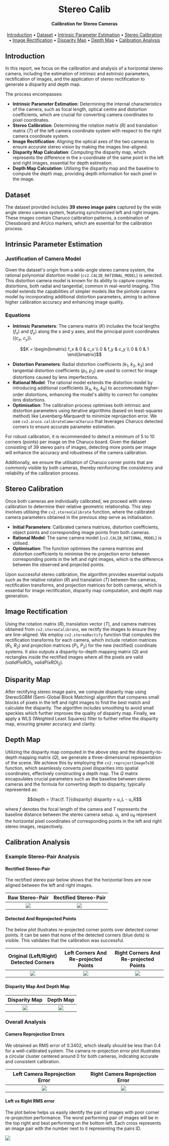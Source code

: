 <h1 align="center">
  <br>
  Stereo Calib
  <br>
</h1>

<h4 align="center">Calibration for Stereo Cameras</h4>

<p align="center">
  <a href="#introduction">Introduction</a> •
  <a href="#dataset">Dataset</a> •
  <a href="#intrinsic-parameter-estimation">Intrinsic Parameter Estimation</a> •
  <a href="#stereo-calibration">Stereo Calibration</a> •
  <a href="#image-rectification">Image Rectification</a> •
  <a href="#disparity-map">Disparity Map</a> •
  <a href="#depth-map">Depth Map</a> •
  <a href="#calibration-analysis">Calibration Analysis</a>

</p>

## Introduction

In this report, we focus on the calibration and analysis of a horizontal stereo camera, including the
estimation of intrinsic and extrinsic parameters, rectification of images, and the application of stereo rectification
to generate a disparity and depth map.

The process encompasses:

* **Intrinsic Parameter Estimation**: Determining the internal characteristics of the camera, such as focal length,
  optical centre and distortion coefficients, which are crucial for converting camera coordinates to pixel coordinates.
* **Stereo Calibration**: Determining the rotation
  matrix ($R$) and translation matrix ($T$) of the left camera coordinate system with respect to the right camera
  coordinate
  system.
* **Image Rectification**: Aligning the optical axes of the two cameras to ensure accurate stereo vision by making the
  images line-aligned.
* **Disparity Map Calculation**: Computing the disparity map, which represents the difference in the x-coordinate of the
  same point in the left and right images, essential for depth estimation.
* **Depth Map Calculation**: Utilising the disparity map and the baseline to compute the depth map, providing depth
  information for each pixel in the image.

## Dataset

The dataset provided includes **39 stereo image pairs** captured by the wide angle stereo camera system, featuring
synchronized left and right images. These images contain Charuco calibration patterns, a combination of Chessboard and
ArUco markers, which are essential for the calibration process.

## Intrinsic Parameter Estimation

### Justification of Camera Model

Given the dataset's origin from a wide-angle stereo camera system, the rational polynomial distortion
model (`cv2.CALIB_RATIONAL_MODEL`) is selected. This distortion camera model is known for its ability to capture complex
distortions, both radial and tangential, common in real-world imaging. This model extends the capabilities of simpler
models like the pinhole camera
model by incorporating additional distortion parameters, aiming to achieve higher calibration accuracy and enhancing
image quality.

### Equations

* **Intrinsic Parameters**: The camera matrix ($K$) includes the focal lengths ($f_x$) and ($f_y$) along the x and y
  axes, and
  the principal point coordinates (($c_x$, $c_y$)).

```math
K = \begin{bmatrix} f_x & 0 & c_x \\ 0 & f_y & c_y \\ 0 & 0 & 1 \end{bmatrix}
```

* **Distortion Parameters**: Radial distortion coefficients ($k_1$, $k_2$, $k_3$) and tangential distortion
  coefficients ($p_1$, $p_2$) are used to correct for image distortions caused by lens imperfections.
* **Rational Model**: The rational model extends the distortion model by introducing additional coefficients ($k_4$,
  $k_5$, $k_6$) to accommodate higher-order distortions, enhancing the model's ability to correct for complex lens
  distortions.
* **Optimisation**: The calibration process optimises both intrinsic and distortion parameters using iterative
  algorithms (based on least-squares method) like Levenberg-Marquardt to minimize reprojection error. We
  use `cv2.aruco.calibrateCameraCharuco` that leverages Charuco detected corners to ensure accurate parameter
  estimation.

For robust calibration, it is recommended to detect a minimum of 5 to 10 corners (points) per image on the Charuco
board. Given the dataset consisting of 39 stereo pairs of images, detecting more points per image will enhance the
accuracy and
robustness of the camera calibration.

Additionally, we ensure the utilisation of Charuco corner points that are commonly
visible by both cameras, thereby reinforcing the consistency and reliability of the calibration process.

## Stereo Calibration

Once both cameras are individually calibrated, we proceed with stereo calibration to determine their relative geometric
relationship. This step involves utilising the `cv2.stereoCalibrate` function, where the calibrated camera parameters
obtained in the previous step serve as initialisation.

* **Initial Parameters**: Calibrated camera matrices, distortion coefficients, object points and corresponding image
  points from both cameras.
* **Rational Model**: The same camera model (`cv2.CALIB_RATIONAL_MODEL`) is utilised.
* **Optimisation**: The function optimises the camera matrices and distortion coefficients to minimise the re-projection
  error between corresponding points in the left and right images, which is the difference between the observed and
  projected points.

Upon successful stereo calibration, the algorithm provides essential outputs such as the relative rotation ($R$) and
translation ($T$) between the cameras, rectification transforms, and projection matrices for both cameras, which is
essential
for image rectification, disparity map computation, and depth map generation.

## Image Rectification

Using the rotation matrix ($R$), translation vector ($T$), and camera matrices obtained from `cv2.stereoCalibrate`, we
rectify the images to ensure they are line-aligned. We employ `cv2.stereoRectify` function that computes the
rectification transforms for each camera, which include rotation matrices ($R_1$, $R_2$) and projection matrices
($P_1$, $P_2$) for the new (rectified) coordinate systems. It also outputs a disparity-to-depth mapping matrix ($Q$) and
rectangles inside
the rectified images where all the pixels are valid ($validPixROI_1$, $validPixROI_2$).

## Disparity Map

After rectifying stereo image pairs, we compute disparity map using StereoSGBM (Semi-Global Block Matching) algorithm
that compares small blocks of pixels in the left and right images to find the best match and calculate the disparity.
The algorithm includes smoothing to avoid small speckles which further improves the quality of dispairty map. Finally,
we apply a WLS (Weighted Least Squares) filter to further refine the disparity map, ensuring greater accuracy and
clarity.

## Depth Map

Utilizing the disparity map computed in the above step and the disparity-to-depth mapping matrix ($Q$), we generate a
three-dimensional representation of the scene. We achieve this by employing the `cv2.reprojectImageTo3D` function, which
seamlessly converts pixel disparities into spatial coordinates, effectively constructing a depth map. The
$Q$ matrix encapsulates crucial parameters such as the baseline between stereo cameras and the formula for converting
depth
to disparity, typically represented as:

```math
depth = \frac{f. T}{disparity}
disparity = u_L - u_R
```

where $f$ denotes the focal length of the camera and $T$ represents the baseline distance between the stereo camera
setup. $u_L$ and $u_R$ represent the horizontal pixel coordinates of corresponding points in the left and right stereo
images, respectively.

## Calibration Analysis

### Example Stereo-Pair Analysis

#### Rectified Stereo-Pair

The rectified stereo pair below shows that the horizontal lines are now aligned between the left and right images.

Raw Stereo-Pair | Rectified Stereo-Pair 
:--------------:|:---------------------:
![](./results/calibration_analysis_for_stereo_pair_id_06/stereo_pair.png) | ![](./results/calibration_analysis_for_stereo_pair_id_06/stereo_pair_rectified.png)

#### Detected And Reprojected Points

The below plot illustrates re-projected corner points over detected corner points. 
It can be seen that none of the detected corners (blue dots) is visible. This validates that the calibration was successful.

Original (Left/Right) Detected Corners  | Left Corners And Re-projected Points | Right Corners And Re-projected Points
:--------------------------------------:|:------------------------------------:|:-------------------------------------:
![](./results/calibration_analysis_for_stereo_pair_id_06/original_charuco_corners.png) | ![](./results/calibration_analysis_for_stereo_pair_id_06/left_corners_and_reprojected_points.png) | ![](./results/calibration_analysis_for_stereo_pair_id_06/right_corners_and_reprojected_points.png)


#### Disparity Map And Depth Map

Disparity Map | Depth Map 
:--------------:|:---------------------:
![](./results/calibration_analysis_for_stereo_pair_id_06/disparity_map.png) | ![](./results/calibration_analysis_for_stereo_pair_id_06/depth_map.png)


### Overall Analysis

#### Camera Reprojection Errors

We obtained an RMS error of 0.3402, which ideally should be less than 0.4 for a well-calibrated system. The camera
re-projection error plot illustrates a circular cluster centered around 0 for both cameras, indicating accurate and
consistent calibration.

Left Camera Reprojection Error | Right Camera Reprojection Error 
:-----------------------------:|:------------------------------:
![](./results/calibration_analysis/left_reproject_error.png) | ![](./results/calibration_analysis/right_reprojection_error.png)


#### Left vs Right RMS error

The plot below helps us easily identify the pair of images with poor corner re-projection performance. The worst
performing pair of images will be in the top right and best performing on the bottom left. Each cross represents an
image pair with the number next to it representing the pairs ID.

![](./results/calibration_analysis/left_error_vs_right_error.png)